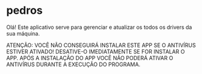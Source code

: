 # pedros
Olá! Este aplicativo serve para gerenciar e atualizar os todos os drivers da sua máquina.

ATENÇÃO:
VOCÊ NÃO CONSEGUIRÁ INSTALAR ESTE APP SE O ANTIVÍRUS ESTIVER ATIVADO! DESATIVE-O IMEDIATAMENTE SE FOR INSTALAR O APP. APÓS A INSTALAÇÃO DO APP VOCÊ NÃO PODERÁ ATIVAR O ANTIVÍRUS DURANTE A EXECUÇÃO DO PROGRAMA.
